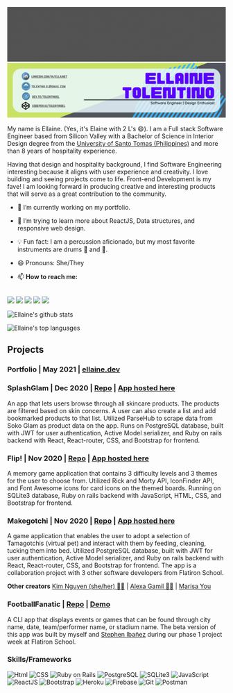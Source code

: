 <!-- # Mabuhay! Welcome to my page! 👋 -->
<img src='images/Mabuhay_gif.gif' alt="banner mabuhay"></img>
<img src='images/Github_banner.png' alt="banner"></img>

My name is Ellaine. (Yes, it's Elaine with 2 L's 😄). I am a Full stack Software Engineer based from Silicon Valley with a Bachelor of Science in Interior Design degree from the [University of Santo Tomas (Philippines)](http://www.ust.edu.ph/academics/programs/bachelor-of-science-in-interior-design/) and more than 8 years of hospitality experience.

Having that design and hospitality background, I find Software Engineering interesting because it aligns with user experience and creativity. I love building and seeing projects come to life. Front-end Development is my fave! I am looking forward in producing creative and interesting products that will serve as a great contribution to the community.

- 🔭 I’m currently working on my portfolio.
- 🌱 I’m trying to learn more about ReactJS, Data structures, and responsive web design.
- :bulb: Fun fact: I am a percussion aficionado, but my most favorite instruments are drums 🥁 and :guitar:.

- 😄 Pronouns: She/They

- 📫 **How to reach me:**
</br>
<span>
    <a href="https://codepen.io/tolentinoel" target="blank"><img src="https://img.shields.io/badge/Codepen-000000?style=for-the-badge&logo=codepen&logoColor=green"/></a>
    <a href="mailto:tolentino.el@gmail.com" target="blank"><img src="https://img.shields.io/badge/Gmail-D14836?style=for-the-badge&logo=gmail&logoColor=white"></a>
    <a href="https://www.linkedin.com/in/ellainet/" target="blank"><img src="https://img.shields.io/badge/LinkedIn-0077B5?style=for-the-badge&logo=linkedin&logoColor=white"/></a>
    <a href="https://dev.to/tolentinoel" target="blank"><img src="https://img.shields.io/badge/dev.to-0A0A0A?style=for-the-badge&logo=dev.to&logoColor=white"/></a>
    <a href="https://github.com/tolentinoel" target="blank"><img src="https://img.shields.io/badge/GitHub-100000?style=for-the-badge&logo=github&logoColor=violet"/>
    </a>
    
</span>

<span>

![Ellaine's github stats](https://github-readme-stats.vercel.app/api?username=tolentinoel&theme=merko&layout=compact)

![Ellaine's top languages](https://github-readme-stats.vercel.app/api/top-langs/?username=tolentinoel&layout=compact&theme=merko)

</span>

## Projects

### Portfolio | May 2021 | [ellaine.dev](https://ellaine.dev/)

### SplashGlam | Dec 2020 | [Repo](https://github.com/tolentinoel/splashglam_frontend) | [App hosted here](https://splashglam.herokuapp.com/)

An app that lets users browse through all skincare products. The products are filtered based on skin
concerns. A user can also create a list and add bookmarked products to that list. Utilized ParseHub to scrape data from Soko Glam as product data on the app. Runs on PostgreSQL database, built with JWT for user authentication, Active Model serializer, and Ruby on rails backend with React, React-router, CSS, and Bootstrap for frontend.


### Flip! | Nov 2020 | [Repo](https://github.com/tolentinoel/flip) | [App hosted here](https://tolentinoel.github.io/flip/)

A memory game application that contains 3 difficulty levels and 3 themes for the user to choose from. Utilized Rick and Morty API, IconFinder API, and Font Awesome icons for card icons on the themed boards. Running on SQLite3 database, Ruby on rails backend with JavaScript, HTML, CSS, and Bootstrap for frontend.


### Makegotchi | Nov 2020 | [Repo](https://github.com/nnhk23/makegotchi-frontend) | [App hosted here](https://makegotchi.herokuapp.com/)

A game application that enables the user to adopt a selection of Tamagotchis (virtual pet) and interact with them by feeding, cleaning, tucking them into bed. Utilized PostgreSQL database, built with JWT for user authentication, Active Model serializer, and Ruby on rails backend with React, React-router, CSS, and Bootstrap for frontend. The app is a collaboration project with 3 other software developers from Flatiron School.

**Other creators**
[Kim Nguyen (she/her) 🏳️‍🌈](https://www.linkedin.com/in/kim-nguyen-0623/)
| 
[Alexa Gamil 🏳️‍🌈](https://www.linkedin.com/in/alexagamil/)
| 
[Marisa You](https://www.linkedin.com/in/marisa-you-5a7380b1/)

### FootballFanatic | [Repo](https://github.com/tolentinoel/footballFanatic) | [Demo](https://youtu.be/Br5ldoKAH4Q)

A CLI app that displays events or games that can be found through city name, date, team/performer name, or stadium name. The beta version of this app was built by myself and [Stephen Ibañez](http://www.stephenibanez.xyz/) during our phase 1 project week at Flatiron School.

### Skills/Frameworks
![Html](https://img.shields.io/badge/HTML5-E34F26?style=for-the-badge&logo=html5&logoColor=white)
![CSS](https://img.shields.io/badge/CSS-239120?&style=for-the-badge&logo=css3&logoColor=white)
![Ruby on Rails](https://img.shields.io/badge/Ruby_on_Rails-CC0000?style=for-the-badge&logo=ruby-on-rails&logoColor=white)
![PostgreSQL](https://img.shields.io/badge/PostgreSQL-316192?style=for-the-badge&logo=postgresql&logoColor=white)
![SQLite3](	https://img.shields.io/badge/SQLite-07405E?style=for-the-badge&logo=sqlite&logoColor=white)
![JavaScript](https://img.shields.io/badge/JavaScript-323330?style=for-the-badge&logo=javascript&logoColor=F7DF1E)
![ReactJS](https://img.shields.io/badge/React-20232A?style=for-the-badge&logo=react&logoColor=61DAFB)
![Bootstrap](https://img.shields.io/badge/Bootstrap-563D7C?style=for-the-badge&logo=bootstrap&logoColor=white)
![Heroku](https://img.shields.io/badge/Heroku-430098?style=for-the-badge&logo=heroku&logoColor=white)
![Firebase](https://img.shields.io/badge/firebase-ffca28?style=for-the-badge&logo=firebase&logoColor=white)
![Git](https://img.shields.io/badge/Git-F05032?style=for-the-badge&logo=git&logoColor=white)
![Postman](https://img.shields.io/badge/Postman-FF6C37?style=for-the-badge&logo=Postman&logoColor=white)